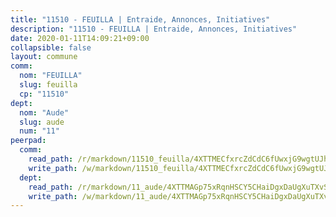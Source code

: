 ```yaml
---
title: "11510 - FEUILLA | Entraide, Annonces, Initiatives"
description: "11510 - FEUILLA | Entraide, Annonces, Initiatives"
date: 2020-01-11T14:09:21+09:00
collapsible: false
layout: commune
comm:
  nom: "FEUILLA"
  slug: feuilla
  cp: "11510"
dept:
  nom: "Aude"
  slug: aude
  num: "11"
peerpad:
  comm:
    read_path: /r/markdown/11510_feuilla/4XTTMECfxrcZdCdC6fUwxjG9wgtUJh48ixczYcy8h6zkcdF6m
    write_path: /w/markdown/11510_feuilla/4XTTMECfxrcZdCdC6fUwxjG9wgtUJh48ixczYcy8h6zkcdF6m-K3TgUkU8sbto82hwmKM3br4y81mPZCjr3LRkvVq9LFL7mmsvo9AyTqd96uawkbGNxtLrYmUjHwdYfwokW1iXPD8e9p6hNwrNnq7XFW84fvWW6g9P7EhNkexvzsQ98DZ16dcFgX65
  dept:
    read_path: /r/markdown/11_aude/4XTTMAGp75xRqnHSCY5CHaiDgxDaUgXuTXvSZDHnY1JdjJiUk
    write_path: /w/markdown/11_aude/4XTTMAGp75xRqnHSCY5CHaiDgxDaUgXuTXvSZDHnY1JdjJiUk-K3TgUenjCPDfs1W21bst2JvrPDW324QBfMvPid11puzXxXGQEeNw9p4QtfnUhSn4LYSwR6UDBQmdr3wFq2CDRGqNz2QynSm58zgCpz2PKP6Y24UTpxW22MudfeZ339ZPKnHm6XTr
---
```


